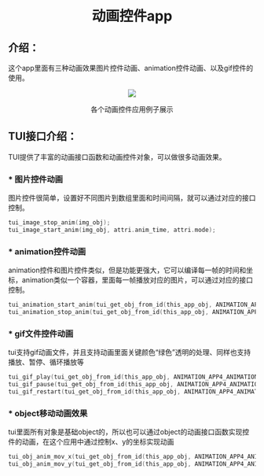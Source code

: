 <h1 align="center"> 动画控件app </h1>

## 介绍：
这个app里面有三种动画效果图片控件动画、animation控件动画、以及gif控件的使用。

<p align="center">
<img src="https://s1.imagehub.cc/images/2022/06/16/animation.gif">
</p>
<p align="center">
各个动画控件应用例子展示
</p>

## TUI接口介绍：
TUI提供了丰富的动画接口函数和动画控件对象，可以做很多动画效果。

### * 图片控件动画
图片控件很简单，设置好不同图片到数组里面和时间间隔，就可以通过对应的接口控制。
``` c
tui_image_stop_anim(img_obj);
tui_image_start_anim(img_obj, attri.anim_time, attri.mode);
```

### * animation控件动画
animation控件和图片控件类似，但是功能更强大，它可以编译每一帧的时间和坐标，animation类似一个容器，里面每一帧播放对应的图片，可以通过对应的接口控制。
``` c
tui_animation_start_anim(tui_get_obj_from_id(this_app_obj, ANIMATION_APP4_ANIMATION_VIEW_ANIMATION_207), 1);
tui_animation_stop_anim(tui_get_obj_from_id(this_app_obj, ANIMATION_APP4_ANIMATION_VIEW_ANIMATION_207));
```

### * gif文件控件动画
tui支持gif动画文件，并且支持动画里面关键颜色“绿色”透明的处理、同样也支持播放、暂停、循环播放等
``` c
tui_gif_play(tui_get_obj_from_id(this_app_obj, ANIMATION_APP4_ANIMATION_VIEW_GIF_228));
tui_gif_pause(tui_get_obj_from_id(this_app_obj, ANIMATION_APP4_ANIMATION_VIEW_GIF_228));
tui_gif_restart(tui_get_obj_from_id(this_app_obj, ANIMATION_APP4_ANIMATION_VIEW_GIF_229));
```

### * object移动动画效果
tui里面所有对象是基础object的，所以也可以通过object的动画接口函数实现控件的动画，在这个应用中通过控制x、y的坐标实现动画
``` c
tui_obj_anim_mov_x(tui_get_obj_from_id(this_app_obj, ANIMATION_APP4_ANIMATION_VIEW_GIF_229), 1000, -80, 90, TUI_ANIM_PATH_OVERSHOOT, NULL);
tui_obj_anim_mov_y(tui_get_obj_from_id(this_app_obj, ANIMATION_APP4_ANIMATION_VIEW_GIF_229), 1000, -80, 280, TUI_ANIM_PATH_OVERSHOOT, NULL);
```




